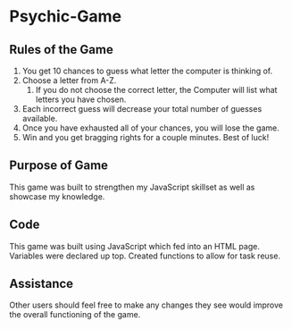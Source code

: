 # Psychic-Game

## Rules of the Game
1. You get 10 chances to guess what letter the computer is thinking of.
2. Choose a letter from A-Z.
    1. If you do not choose the correct letter, the Computer will list what letters you have chosen.
4. Each incorrect guess will decrease your total number of guesses available.
5. Once you have exhausted all of your chances, you will lose the game.
6. Win and you get bragging rights for a couple minutes. Best of luck!

## Purpose of Game
This game was built to strengthen my JavaScript skillset as well as showcase my knowledge.

## Code
This game was built using JavaScript which fed into an HTML page. Variables were declared up top. Created functions to allow for task reuse.

## Assistance
Other users should feel free to make any changes they see would improve the overall functioning of the game.